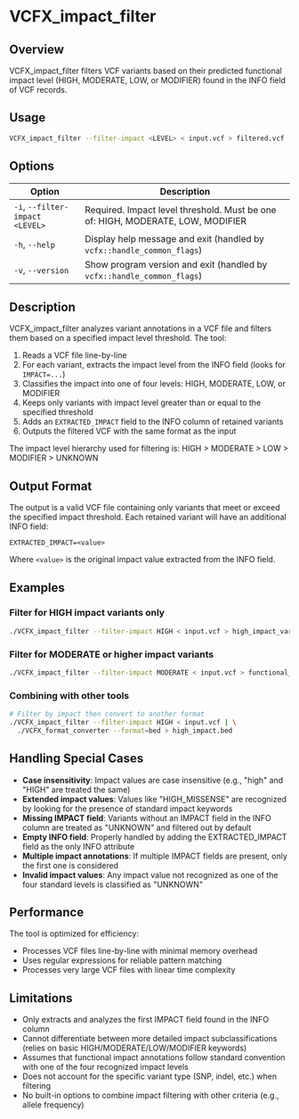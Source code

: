 # VCFX_impact_filter

## Overview

VCFX_impact_filter filters VCF variants based on their predicted functional impact level (HIGH, MODERATE, LOW, or MODIFIER) found in the INFO field of VCF records.

## Usage

```bash
VCFX_impact_filter --filter-impact <LEVEL> < input.vcf > filtered.vcf
```

## Options

| Option | Description |
|--------|-------------|
| `-i`, `--filter-impact <LEVEL>` | Required. Impact level threshold. Must be one of: HIGH, MODERATE, LOW, MODIFIER |
| `-h`, `--help` | Display help message and exit (handled by `vcfx::handle_common_flags`) |
| `-v`, `--version` | Show program version and exit (handled by `vcfx::handle_common_flags`) |

## Description

VCFX_impact_filter analyzes variant annotations in a VCF file and filters them based on a specified impact level threshold. The tool:

1. Reads a VCF file line-by-line
2. For each variant, extracts the impact level from the INFO field (looks for `IMPACT=...`)
3. Classifies the impact into one of four levels: HIGH, MODERATE, LOW, or MODIFIER
4. Keeps only variants with impact level greater than or equal to the specified threshold
5. Adds an `EXTRACTED_IMPACT` field to the INFO column of retained variants
6. Outputs the filtered VCF with the same format as the input

The impact level hierarchy used for filtering is:
HIGH > MODERATE > LOW > MODIFIER > UNKNOWN

## Output Format

The output is a valid VCF file containing only variants that meet or exceed the specified impact threshold. Each retained variant will have an additional INFO field:

```
EXTRACTED_IMPACT=<value>
```

Where `<value>` is the original impact value extracted from the INFO field.

## Examples

### Filter for HIGH impact variants only

```bash
./VCFX_impact_filter --filter-impact HIGH < input.vcf > high_impact_variants.vcf
```

### Filter for MODERATE or higher impact variants

```bash
./VCFX_impact_filter --filter-impact MODERATE < input.vcf > functional_variants.vcf
```

### Combining with other tools

```bash
# Filter by impact then convert to another format
./VCFX_impact_filter --filter-impact HIGH < input.vcf | \
  ./VCFX_format_converter --format=bed > high_impact.bed
```

## Handling Special Cases

- **Case insensitivity**: Impact values are case insensitive (e.g., "high" and "HIGH" are treated the same)
- **Extended impact values**: Values like "HIGH_MISSENSE" are recognized by looking for the presence of standard impact keywords
- **Missing IMPACT field**: Variants without an IMPACT field in the INFO column are treated as "UNKNOWN" and filtered out by default
- **Empty INFO field**: Properly handled by adding the EXTRACTED_IMPACT field as the only INFO attribute
- **Multiple impact annotations**: If multiple IMPACT fields are present, only the first one is considered
- **Invalid impact values**: Any impact value not recognized as one of the four standard levels is classified as "UNKNOWN"

## Performance

The tool is optimized for efficiency:
- Processes VCF files line-by-line with minimal memory overhead
- Uses regular expressions for reliable pattern matching
- Processes very large VCF files with linear time complexity

## Limitations

- Only extracts and analyzes the first IMPACT field found in the INFO column
- Cannot differentiate between more detailed impact subclassifications (relies on basic HIGH/MODERATE/LOW/MODIFIER keywords)
- Assumes that functional impact annotations follow standard convention with one of the four recognized impact levels
- Does not account for the specific variant type (SNP, indel, etc.) when filtering
- No built-in options to combine impact filtering with other criteria (e.g., allele frequency) 
